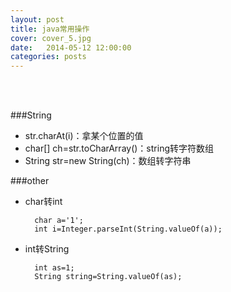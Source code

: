```yaml
---
layout: post
title: java常用操作
cover: cover_5.jpg
date:   2014-05-12 12:00:00
categories: posts
---
```

<br/>
<br/>


###String 
+ str.charAt(i)：拿某个位置的值
+ char[] ch=str.toCharArray()：string转字符数组
+ String str=new String(ch)：数组转字符串


###other
+ char转int

		char a='1';
		int i=Integer.parseInt(String.valueOf(a));

+ int转String

		int as=1;
		String string=String.valueOf(as);
